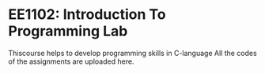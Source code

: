 # EE1102: Introduction To Programming Lab

Thiscourse helps to develop programming skills in C-language
All the codes of the assignments are uploaded here.
